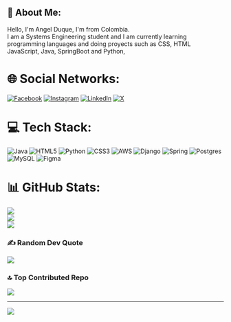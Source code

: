 ## 💫 About Me:
Hello, I'm Angel Duque, I'm from Colombia.<br>I am a Systems Engineering student and I am currently learning programming languages and doing proyects such as CSS, HTML JavaScript, Java, SpringBoot and Python,<br>


# 🌐 Social Networks:
[![Facebook](https://img.shields.io/badge/Facebook-%231877F2.svg?logo=Facebook&logoColor=white)](https://facebook.com/https://www.facebook.com/angel.yeDuque) [![Instagram](https://img.shields.io/badge/Instagram-%23E4405F.svg?logo=Instagram&logoColor=white)](https://instagram.com/https://www.instagram.com/duq1503/) [![LinkedIn](https://img.shields.io/badge/LinkedIn-%230077B5.svg?logo=linkedin&logoColor=white)](https://linkedin.com/in/https://www.linkedin.com/in/angel-yesid-duque-cruz-126826303/) [![X](https://img.shields.io/badge/X-black.svg?logo=X&logoColor=white)](https://x.com/https://x.com/AngelDu81885131) 

# 💻 Tech Stack:
![Java](https://img.shields.io/badge/java-%23ED8B00.svg?style=for-the-badge&logo=openjdk&logoColor=white) ![HTML5](https://img.shields.io/badge/html5-%23E34F26.svg?style=for-the-badge&logo=html5&logoColor=white) ![Python](https://img.shields.io/badge/python-3670A0?style=for-the-badge&logo=python&logoColor=ffdd54) ![CSS3](https://img.shields.io/badge/css3-%231572B6.svg?style=for-the-badge&logo=css3&logoColor=white) ![AWS](https://img.shields.io/badge/AWS-%23FF9900.svg?style=for-the-badge&logo=amazon-aws&logoColor=white) ![Django](https://img.shields.io/badge/django-%23092E20.svg?style=for-the-badge&logo=django&logoColor=white) ![Spring](https://img.shields.io/badge/spring-%236DB33F.svg?style=for-the-badge&logo=spring&logoColor=white) ![Postgres](https://img.shields.io/badge/postgres-%23316192.svg?style=for-the-badge&logo=postgresql&logoColor=white) ![MySQL](https://img.shields.io/badge/mysql-4479A1.svg?style=for-the-badge&logo=mysql&logoColor=white) ![Figma](https://img.shields.io/badge/figma-%23F24E1E.svg?style=for-the-badge&logo=figma&logoColor=white)
# 📊 GitHub Stats:
![](https://github-readme-stats.vercel.app/api?username=AngelDuqcrck&theme=shadow_blue&hide_border=false&include_all_commits=true&count_private=true)<br/>
![](https://github-readme-streak-stats.herokuapp.com/?user=AngelDuqcrck&theme=shadow_blue&hide_border=false)<br/>
![](https://github-readme-stats.vercel.app/api/top-langs/?username=AngelDuqcrck&theme=shadow_blue&hide_border=false&include_all_commits=true&count_private=true&layout=compact)

### ✍️ Random Dev Quote
![](https://quotes-github-readme.vercel.app/api?type=horizontal&theme=tokyonight)

### 🔝 Top Contributed Repo
![](https://github-contributor-stats.vercel.app/api?username=AngelDuqcrck&limit=5&theme=shadow_blue&combine_all_yearly_contributions=true)

---
[![](https://visitcount.itsvg.in/api?id=AngelDuqcrck&icon=1&color=1)](https://visitcount.itsvg.in)

<!-- Proudly created with GPRM ( https://gprm.itsvg.in ) -->
